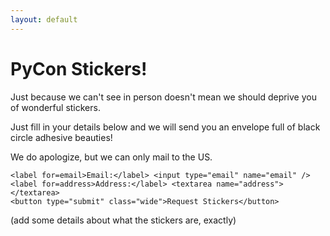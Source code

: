 ```yaml
---
layout: default
---
```

# PyCon Stickers!

Just because we can't see in person doesn't mean we should deprive you of
wonderful stickers.

Just fill in your details below and we will send you an envelope full of black
circle adhesive beauties!

We do apologize, but we can only mail to the US.

<form name="stickers" class="table" method="POST" action="/stickers/accepted.html" netlify netlify-honeypot="phone">
    <p style="display:none;">
        <label>Don’t fill this out if you’re a person: <input name="phone" /></label>
    </p>

    <label for=email>Email:</label> <input type="email" name="email" />
    <label for=address>Address:</label> <textarea name="address"></textarea>
    <button type="submit" class="wide">Request Stickers</button>
</form>

(add some details about what the stickers are, exactly)
